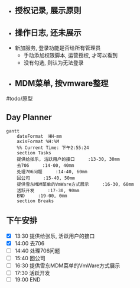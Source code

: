 - 授权记录, 展示原则
	- 
- 操作日志, 还未展示
	- 
- 新加服务, 登录功能是否给所有管理员
	- 手动添加权限脚本, 运营授权, 才可以看到
	- 没有勾选, 则认为无法登录
- MDM菜单, 按vmware整理
	- 

#todo/原型 


## Day Planner
```mermaid
gantt
    dateFormat  HH-mm
    axisFormat %H:%M
    %% Current Time: 下午2:55:24
    section Tasks
    提供给张乐, 活跃用户的接口     :13-30, 30mm
    去706     :14-00, 40mm
    处理706问题     :14-40, 60mm
    回公司     :15-40, 50mm
    提供雪东MDM菜单的VmWare方式展示     :16-30, 60mm
    活跃开发     :17-30, 90mm
    END     :19-00, 0mm
    section Breaks

```

## 下午安排
- [x] 13:30 提供给张乐, 活跃用户的接口
- [x] 14:00 去706
- [ ] 14:40 处理706问题
- [ ] 15:40 回公司
- [ ] 16:30 提供雪东MDM菜单的VmWare方式展示
- [ ] 17:30 活跃开发
- [ ] 19:00 END